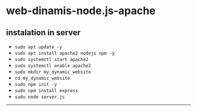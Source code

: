 # web-dinamis-node.js-apache
## instalation in server 
- ```sudo apt update -y```
- ```sudo apt install apache2 nodejs npm -y```
- ```sudo systemctl start apache2```
- ```sudo systemctl enable apache2```
- ```sudo mkdir my_dynamic_website```
- ```cd my_dynamic_website```
- ```sudo npm init -y```
- ```sudo npm install express```
- ```sudo node server.js```
---

